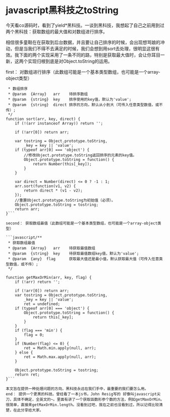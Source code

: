 # javascript黑科技之toString 

今天看co源码时，看到了yield*黑科技。一谈到黑科技，我想起了自己之前用到过两个黑科技：获取数组的最大值和对数组进行排序。

相信很多童鞋在在获取到后台数据，并且要让自己排序的时候，会出现想骂娘的冲动，但是当我们不得不去满足的时候，我们会想到用sort去处理，很明显这很有效。我下面的两个实现采用了一条不同的路，特别是获取最大值时，会让你耳目一新，这两个实现归根到底是对Object.toString的运用。

first： 对数组进行排序（此数组可能是一个基本类型数组，也可能是一个array-object类型）

```javascript/**
 * 数组排序
 * @param  {Array}   arr    待排序数组
 * @param  {string}  key    排序使用的key值，默认为'value';
 * @param  {string}  direct 排序的方向，默认从小到大（可传入任意类型数值，或不传）;
 */
function sort(arr, key, direct) {
    if (!(arr instanceof Array)) return '';

    if (!arr[0]) return arr;

    var tostring = Object.prototype.toString,
        _key = key || 'value';
    if (typeof arr[0] === 'object') {
        //修改Object.prototype.toString返回排序的元素的key值。
        Object.prototype.toString = function() {
            return Number(this[_key]);
        }
    }

    var direct = Number(direct) <= 0 ? -1 : 1;
    arr.sort(function(v1, v2) {
        return direct * (v1 - v2);
    });
    //重置Object.prototype.toString为初始值（必须）。
    Object.prototype.toString = tostring;
    return arr;
}```

second： 获取数组最值（此数组可能是一个基本类型数组，也可能是一个array-object类型）

```javascript/**
 * 获取数组最值
 * @param  {Array}   arr    待获取最值数组
 * @param  {string}  key    待获取最值数组key值，默认为'value';
 * @param  {any}  flag      获取最大值还是最小值，默认获取最大值（可传入任意类型数值，或不传）;
 */

function getMaxOrMin(arr, key, flag) {
    if (!arr) return '';

    if (!arr[0]) return arr;
    var tostring = Object.prototype.toString,
        _key = key || 'value';
        ret = undefined;
    if (typeof arr[0] === 'object') {
        Object.prototype.toString = function() {
            return this[_key];
        }
    }
    if (flag === 'min') {
        flag = 0;
    }
    if (Number(flag) <= 0) {
        ret = Math.min.apply(null, arr);
    } else {
        ret = Math.max.apply(null, arr);
    }

    Object.prototype.toString = tostring;
    return ret;
}```

本文旨在提供一种处理问题的方向，黑科技永远在我们手中，最重要的我们要怎么用。
end： 提供一个更黑的科技。曾经看了一本js书，John Resig写的 好像叫javascript尖刀，具体不确定，全英文的~。里面有讲了一个获取函数形参个数的方法，例如getMaxOrMin。很简单，直接来getMaxOrMin.length。没看到过吧，我在之前也没看到过，所以记得比较清楚，在此分享给大家。

